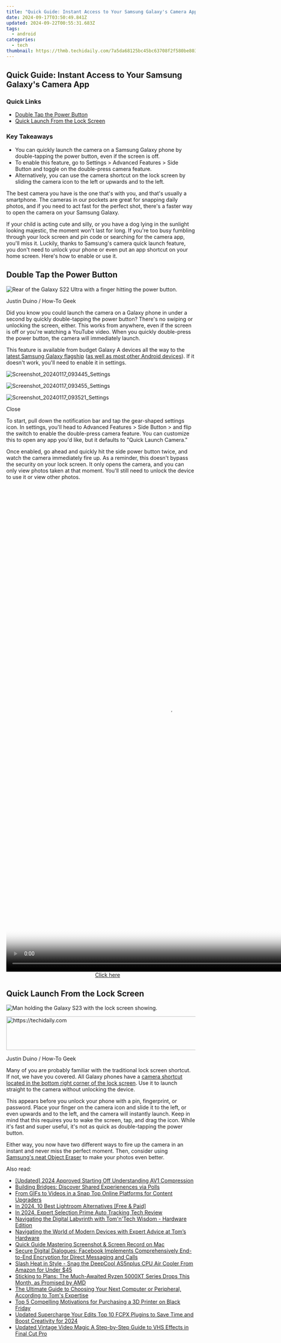 ```yaml
---
title: "Quick Guide: Instant Access to Your Samsung Galaxy's Camera App"
date: 2024-09-17T03:50:49.841Z
updated: 2024-09-22T00:55:31.683Z
tags:
  - android
categories:
  - tech
thumbnail: https://thmb.techidaily.com/7a5da68125bc45bc63708f2f580be8038605e22ab60525be31c19cd6a83a650a.jpg
---
```


## Quick Guide: Instant Access to Your Samsung Galaxy's Camera App

### Quick Links

* [Double Tap the Power Button](https://screen-recording.techidaily.com/in-2024-temporaryfreeze-immediate-recording-guide/)
* [Quick Launch From the Lock Screen](https://activate-lock.techidaily.com/in-2024-new-multiple-ways-how-to-remove-icloud-activation-lock-from-your-iphone-14-pro-max-by-drfone-ios/)

### Key Takeaways

* You can quickly launch the camera on a Samsung Galaxy phone by double-tapping the power button, even if the screen is off.
* To enable this feature, go to Settings > Advanced Features > Side Button and toggle on the double-press camera feature.
* Alternatively, you can use the camera shortcut on the lock screen by sliding the camera icon to the left or upwards and to the left.

 The best camera you have is the one that's with you, and that's usually a smartphone. The cameras in our pockets are great for snapping daily photos, and if you need to act fast for the perfect shot, there's a faster way to open the camera on your Samsung Galaxy.

 If your child is acting cute and silly, or you have a dog lying in the sunlight looking majestic, the moment won't last for long. If you're too busy fumbling through your lock screen and pin code or searching for the camera app, you'll miss it. Luckily, thanks to Samsung's camera quick launch feature, you don't need to unlock your phone or even put an app shortcut on your home screen. Here's how to enable or use it.

##  Double Tap the Power Button

![Rear of the Galaxy S22 Ultra with a finger hitting the power button.](https://static1.howtogeekimages.com/wordpress/wp-content/uploads/2024/01/galaxy-s22-rear-cameras.jpg) 

Justin Duino / How-To Geek

 Did you know you could launch the camera on a Galaxy phone in under a second by quickly double-tapping the power button? There's no swiping or unlocking the screen, either. This works from anywhere, even if the screen is off or you're watching a YouTube video. When you quickly double-press the power button, the camera will immediately launch.

 This feature is available from budget Galaxy A devices all the way to the [latest Samsung Galaxy flagship](https://video-content-creator.techidaily.com/new-in-2024-android-video-editors-for-chromebook-top-recommendations/) ([as well as most other Android devices](https://sound-issues.techidaily.com/effective-techniques-to-restore-audio-functionality-in-conexant-smartaudio-hd-devices-compatible-with-windows/)). If it doesn't work, you'll need to enable it in settings.

![Screenshot_20240117_093445_Settings](https://static1.howtogeekimages.com/wordpress/wp-content/uploads/2024/01/screenshot_20240117_093445_settings.jpg) 

![Screenshot_20240117_093455_Settings](https://static1.howtogeekimages.com/wordpress/wp-content/uploads/2024/01/screenshot_20240117_093455_settings.jpg) 

![Screenshot_20240117_093521_Settings](https://static1.howtogeekimages.com/wordpress/wp-content/uploads/2024/01/screenshot_20240117_093521_settings.jpg) 

Close 

 To start, pull down the notification bar and tap the gear-shaped settings icon. In settings, you'll head to Advanced Features > Side Button > and flip the switch to enable the double-press camera feature. You can customize this to open any app you'd like, but it defaults to "Quick Launch Camera."

 Once enabled, go ahead and quickly hit the side power button twice, and watch the camera immediately fire up. As a reminder, this doesn't bypass the security on your lock screen. It only opens the camera, and you can only view photos taken at that moment. You'll still need to unlock the device to use it or view other photos.

<!-- affiliate ads begin -->
<span id="1793213">
					<video width="864" height="1296" style="cursor:pointer"
           poster="//a.impactradius-go.com/display-clicktoplayimage/1793213.png"
           onclick="if(!this.playClicked){this.play();this.setAttribute('controls',true);this.playClicked=true;}">
	   <source src="//a.impactradius-go.com/display-ad/19135-1793213">
	   <img src="//a.impactradius-go.com/display-clicktoplayimage/1793213.png" style="border: none; height: 100%; width: 100%; object-fit: contain">
	</video>
	<div style="width:540px;text-align:center"><a href="javascript:window.open(decodeURIComponent('https%3A%2F%2Ftinyland.pxf.io%2Fc%2F5597632%2F1793213%2F19135'), '_blank');void(0);">Click here</a></div>
</span>
<img height="0" width="0" src="https://imp.pxf.io/i/5597632/1793213/19135" style="position:absolute;visibility:hidden;" border="0" />
<!-- affiliate ads end -->

##  Quick Launch From the Lock Screen

![Man holding the Galaxy S23 with the lock screen showing.](https://static1.howtogeekimages.com/wordpress/wp-content/uploads/2024/01/s23-in-hand.jpg) 

<!-- affiliate ads begin -->
<a href="https://aligracehair.sjv.io/c/5597632/2080317/19272" target="_top" id="2080317">
  <img src="//a.impactradius-go.com/display-ad/19272-2080317" border="0" alt="https://techidaily.com" width="728" height="90"/>
</a>
<img height="0" width="0" src="https://aligracehair.sjv.io/i/5597632/2080317/19272" style="position:absolute;visibility:hidden;" border="0" />
<!-- affiliate ads end -->

Justin Duino / How-To Geek

 Many of you are probably familiar with the traditional lock screen shortcut. If not, we have you covered. All Galaxy phones have a [camera shortcut located in the bottom right corner of the lock screen](https://hardware-help.techidaily.com/1722962740745-download-drivers-for-canon-mf8500c-printer-compatible-with-windows-7-81-and-10/). Use it to launch straight to the camera without unlocking the device.

 This appears before you unlock your phone with a pin, fingerprint, or password. Place your finger on the camera icon and slide it to the left, or even upwards and to the left, and the camera will instantly launch. Keep in mind that this requires you to wake the screen, tap, and drag the icon. While it's fast and super useful, it's not as quick as double-tapping the power button.

 Either way, you now have two different ways to fire up the camera in an instant and never miss the perfect moment. Then, consider using [Samsung's neat Object Eraser](https://extra-resources.techidaily.com/make-a-splash-on-social-media-adding-animated-text-to-instagram-stories/) to make your photos even better.

<ins class="adsbygoogle"
     style="display:block"
     data-ad-format="autorelaxed"
     data-ad-client="ca-pub-7571918770474297"
     data-ad-slot="1223367746"></ins>

<ins class="adsbygoogle"
     style="display:block"
     data-ad-client="ca-pub-7571918770474297"
     data-ad-slot="8358498916"
     data-ad-format="auto"
     data-full-width-responsive="true"></ins>

<span class="atpl-alsoreadstyle">Also read:</span>
<div><ul>
<li><a href="https://vp-tips.techidaily.com/updated-2024-approved-starting-off-understanding-av1-compression/"><u>[Updated] 2024 Approved Starting Off Understanding AV1 Compression</u></a></li>
<li><a href="https://facebook.techidaily.com/building-bridges-discover-shared-experienences-via-polls/"><u>Building Bridges: Discover Shared Experienences via Polls</u></a></li>
<li><a href="https://fox-cloud.techidaily.com/from-gifs-to-videos-in-a-snap-top-online-platforms-for-content-upgraders/"><u>From GIFs to Videos in a Snap Top Online Platforms for Content Upgraders</u></a></li>
<li><a href="https://extra-resources.techidaily.com/in-2024-10-best-lightroom-alternatives-free-and-paid/"><u>In 2024, 10 Best Lightroom Alternatives [Free & Paid]</u></a></li>
<li><a href="https://some-knowledge.techidaily.com/in-2024-expert-selection-prime-auto-tracking-tech-review/"><u>In 2024, Expert Selection Prime Auto Tracking Tech Review</u></a></li>
<li><a href="https://hardware-tips.techidaily.com/navigating-the-digital-labyrinth-with-tomntech-wisdom-hardware-edition/"><u>Navigating the Digital Labyrinth with Tom'n'Tech Wisdom - Hardware Edition</u></a></li>
<li><a href="https://hardware-tips.techidaily.com/navigating-the-world-of-modern-devices-with-expert-advice-at-toms-hardware/"><u>Navigating the World of Modern Devices with Expert Advice at Tom’s Hardware</u></a></li>
<li><a href="https://on-screen-recording.techidaily.com/quick-guide-mastering-screenshot-and-screen-record-on-mac/"><u>Quick Guide Mastering Screenshot & Screen Record on Mac</u></a></li>
<li><a href="https://facebook.techidaily.com/1719154597437-secure-digital-dialogues-facebook-implements-comprehensively-end-to-end-encryption-for-direct-messaging-and-calls/"><u>Secure Digital Dialogues: Facebook Implements Comprehensively End-to-End Encryption for Direct Messaging and Calls</u></a></li>
<li><a href="https://hardware-tips.techidaily.com/slash-heat-in-style-snag-the-deepcool-as5nplus-cpu-air-cooler-from-amazon-for-under-45/"><u>Slash Heat in Style - Snag the DeepCool AS5nplus CPU Air Cooler From Amazon for Under $45</u></a></li>
<li><a href="https://hardware-tips.techidaily.com/sticking-to-plans-the-much-awaited-ryzen-5000xt-series-drops-this-month-as-promised-by-amd/"><u>Sticking to Plans: The Much-Awaited Ryzen 5000XT Series Drops This Month, as Promised by AMD</u></a></li>
<li><a href="https://hardware-tips.techidaily.com/the-ultimate-guide-to-choosing-your-next-computer-or-peripheral-according-to-toms-expertise/"><u>The Ultimate Guide to Choosing Your Next Computer or Peripheral, According to Tom's Expertise</u></a></li>
<li><a href="https://hardware-tips.techidaily.com/top-5-compelling-motivations-for-purchasing-a-3d-printer-on-black-friday/"><u>Top 5 Compelling Motivations for Purchasing a 3D Printer on Black Friday</u></a></li>
<li><a href="https://smart-video-editing.techidaily.com/updated-supercharge-your-edits-top-10-fcpx-plugins-to-save-time-and-boost-creativity-for-2024/"><u>Updated Supercharge Your Edits Top 10 FCPX Plugins to Save Time and Boost Creativity for 2024</u></a></li>
<li><a href="https://smart-video-editing.techidaily.com/updated-vintage-video-magic-a-step-by-step-guide-to-vhs-effects-in-final-cut-pro/"><u>Updated Vintage Video Magic A Step-by-Step Guide to VHS Effects in Final Cut Pro</u></a></li>
</ul></div>

